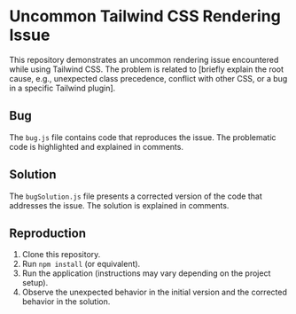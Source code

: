 # Uncommon Tailwind CSS Rendering Issue

This repository demonstrates an uncommon rendering issue encountered while using Tailwind CSS. The problem is related to [briefly explain the root cause, e.g., unexpected class precedence, conflict with other CSS, or a bug in a specific Tailwind plugin].

## Bug

The `bug.js` file contains code that reproduces the issue.  The problematic code is highlighted and explained in comments.

## Solution

The `bugSolution.js` file presents a corrected version of the code that addresses the issue.  The solution is explained in comments.

## Reproduction

1. Clone this repository.
2. Run `npm install` (or equivalent).
3. Run the application (instructions may vary depending on the project setup).
4. Observe the unexpected behavior in the initial version and the corrected behavior in the solution.
